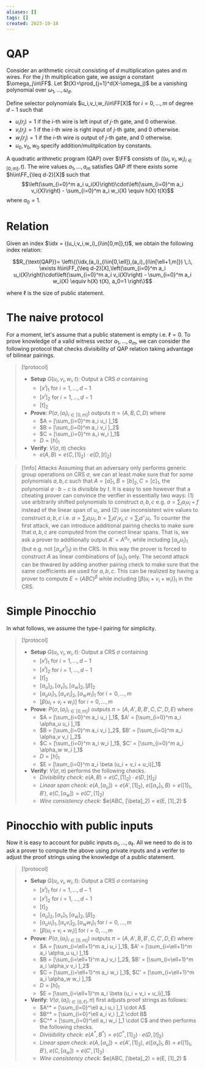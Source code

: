 ```yaml
---
aliases: []
tags: []
created: 2023-10-18
---
```

$\newcommand{\FF}{\mathbb{F}}$
$\newcommand{\idx}{\mathsf{i}}$
$\newcommand{\stm}{\mathsf{x}}$
$\newcommand{\wit}{\mathsf{w}}$

# QAP
Consider an arithmetic circuit consisting of $d$ multiplication gates and $m$ wires. 
For the $j$ th multiplication gate, we assign a constant $\omega_j\in\FF$. Let $t(X)=\prod_{j=1}^d(X-\omega_j)$ be a vanishing polynomial over $\omega_1,\ldots,\omega_d$.

Define selector polynomials $u_i,v_i,w_i\in\FF[X]$ for $i=0,\ldots,m$ of degree $d-1$ such that
  - $u_i(r_j)=1$ if the $i$-th wire is left input of $j$-th gate, and $0$ otherwise.
  - $v_i(r_j)=1$ if the $i$-th wire is right input of $j$-th gate, and $0$ otherwise.
  - $w_i(r_j)=1$ if the $i$-th wire is output of $j$-th gate, and $0$ otherwise.
  - $u_0,v_0,w_0$ specify addition/mulitplication by constants. 

A quadratic arithmetic program (QAP) over $\FF$ consists of $((u_i,v_i,w_i)_{i\in[0,m]},t)$.
The wire values $a_1,\ldots,a_m$ satisfies QAP iff there exists some $h\in\FF_{\leq d-2}[X]$ such that
$$\left(\sum_{i=0}^m a_i u_i(X)\right)\cdot\left(\sum_{i=0}^m a_i v_i(X)\right) - \sum_{i=0}^m a_i w_i(X) \equiv h(X) t(X)$$
where $a_0=1$. 

# Relation
Given an index $\idx = ((u_i,v_i,w_i)_{i\in[0,m]},t)$, we obtain the following index relation:

$$R_{\text{QAP}}= \left\{(\idx,(a_i)_{i\in[0,\ell]},(a_i)_{i\in[\ell+1,m]}) \,:\, \exists h\in\FF_{\leq d-2}[X],\left(\sum_{i=0}^m a_i u_i(X)\right)\cdot\left(\sum_{i=0}^m a_i v_i(X)\right) - \sum_{i=0}^m a_i w_i(X) \equiv h(X) t(X), a_0=1  \right\}$$

where $\ell$ is the size of public statement. 

# The naive protocol
For a moment, let's assume that a public statement is empty i.e. $\ell=0$.
To prove knowledge of a valid witness vector $a_1,\ldots,a_m$, we can consider the following protocol that checks divisibility of QAP relation taking advantage of bilinear pairings. 

> [!protocol] 
> - **Setup** $G(u_i,v_i,w_i,t)$: Output a CRS $\sigma$ containing
>   - $[x^i]_1$ for $i=1,\ldots,d-1$
>   - $[x^i]_2$ for $i=1,\ldots,d-1$
>   - $[t]_2$
> - **Prove**: $P(\sigma,(a_i)_{i\in [0,m]})$ outputs $\pi = (A,B,C,D)$ where
>   - $A = [\sum_{i=0}^m a_i u_i ]_1$
>   - $B = [\sum_{i=0}^m a_i v_i ]_2$
>   - $C = [\sum_{i=0}^m a_i w_i ]_1$
>   - $D = [h]_1$
> - **Verify**: $V(\sigma,\pi)$ checks
>   - $e(A,B) = e(C,[1]_2) \cdot e(D, [t]_2)$

> [!info] Attacks
> Assuming that an adversary only performs generic group operations on CRS $\sigma$, we can at least make sure that for *some* polynomials $a,b,c$ such that $A=[a]_1,B=[b]_2,C=[c]_1$, the polynomial $a\cdot b- c$ is divisible by $t$. It is easy to see however that a cheating prover can convince the verifier in essentially two ways: (1) use arbitrarily shifted polynomials to construct $a,b,c$ e.g. $a = \sum_i a_i u_i + f$ instead of the linear span of $u_i$, and  (2) use inconsistent wire values to construct $a,b,c$ i.e. $a = \sum_i a_i u_i, b = \sum_i a'_i v_i, c = \sum_i a''_i u_i$. 
> To counter the first attack, we can introduce additional pairing checks to make sure that $a,b,c$ are computed from the correct linear spans. That is, we ask a prover to additionally output $A'=A^{\alpha_u}$, while including $[\alpha_u u_i]_1$ (but e.g. not $[\alpha_u x^i]_1$) in the CRS. In this way the prover is forced to construct $A$ as linear combinations of $[u_i]_1$ only. 
> The second attack can be thwared by adding another pairing check to make sure that the same coefficients are used for $a,b,c$. This can be realized by having a prover to compute $E=(ABC)^\beta$ while including $[\beta(u_i+v_i+w_i)]_1$ in the CRS. 

# Simple Pinocchio
In what follows, we assume the type-I pairing for simplicity. 
> [!protocol] 
> - **Setup** $G(u_i,v_i,w_i,t)$: Output a CRS $\sigma$ containing
>   - $[x^i]_1$ for $i=1,\ldots,d-1$
>   - $[x^i]_2$ for $i=1,\ldots,d-1$
>   - $[t]_2$
>   - $[\alpha_u]_2, [\alpha_v]_1, [\alpha_w]_2, [\beta]_2$
>   - $[\alpha_u u_i]_1,[\alpha_v v_i]_2,[\alpha_w w_i]_1$ for $i=0,\ldots,m$
>   - $[\beta (u_i+v_i+w_i)]$ for $i=0,\ldots,m$
> - **Prove**: $P(\sigma,(a_i)_{i\in [0,m]})$ outputs $\pi = (A,A',B,B',C,C',D,E)$ where
>   - $A = [\sum_{i=0}^m a_i u_i ]_1$, $A' = [\sum_{i=0}^m a_i \alpha_u u_i ]_1$
>   - $B = [\sum_{i=0}^m a_i v_i ]_2$, $B' = [\sum_{i=0}^m a_i \alpha_v v_i ]_2$
>   - $C = [\sum_{i=0}^m a_i w_i ]_1$, $C' = [\sum_{i=0}^m a_i \alpha_w w_i ]_1$
>   - $D = [h]_1$
>   - $E = [\sum_{i=0}^m a_i \beta (u_i + v_i + u_i)]_1$
> - **Verify**: $V(\sigma,\pi)$ performs the following checks.
>   - *Divisibility check*: $e(A,B) = e(C,[1]_2) \cdot e(D, [t]_2)$ 
>   - *Linear span check*: $e(A,[\alpha_u]) = e(A',[1]_2)$, $e([\alpha_v]_1,B) = e([1]_1,B')$, $e(C,[\alpha_w]) = e(C',[1]_2)$
>   - *Wire consistency check*: $e(ABC, [\beta]_2) = e(E, [1]_2) $ 

# Pinocchio with public inputs
Now it is easy to account for public inputs $a_1,\ldots,a_\ell$. All we need to do is to ask a prover to compute the above using private inputs and a verifer to adjust the proof strings using the knowledge of a public statement. 

> [!protocol] 
> - **Setup** $G(u_i,v_i,w_i,t)$: Output a CRS $\sigma$ containing
>   - $[x^i]_1$ for $i=1,\ldots,d-1$
>   - $[x^i]_2$ for $i=1,\ldots,d-1$
>   - $[t]_2$
>   - $[\alpha_u]_2, [\alpha_v]_1, [\alpha_w]_2, [\beta]_2$
>   - $[\alpha_u u_i]_1,[\alpha_v v_i]_2,[\alpha_w w_i]_1$ for $i=0,\ldots,m$
>   - $[\beta (u_i+v_i+w_i)]$ for $i=0,\ldots,m$
> - **Prove**: $P(\sigma,(a_i)_{i\in [0,m]})$ outputs $\pi = (A,A',B,B',C,C',D,E)$ where
>   - $A = [\sum_{i=\ell+1}^m a_i u_i ]_1$, $A' = [\sum_{i=\ell+1}^m a_i \alpha_u u_i ]_1$
>   - $B = [\sum_{i=\ell+1}^m a_i v_i ]_2$, $B' = [\sum_{i=\ell+1}^m a_i \alpha_v v_i ]_2$
>   - $C = [\sum_{i=\ell+1}^m a_i w_i ]_1$, $C' = [\sum_{i=\ell+1}^m a_i \alpha_w w_i ]_1$
>   - $D = [h]_1$
>   - $E = [\sum_{i=\ell+1}^m a_i \beta (u_i + v_i + u_i)]_1$
> - **Verify**: $V(\sigma,(a_i)_{i\in [0,\ell]},\pi)$ first adjusts proof strings as follows:
>   - $A^* = [\sum_{i=0}^\ell a_i u_i ]_1 \cdot A$
>   - $B^* = [\sum_{i=0}^\ell a_i v_i ]_2 \cdot B$
>   - $C^* = [\sum_{i=0}^\ell a_i w_i ]_1 \cdot C$
> and then performs the following checks.
>   - *Divisibility check*: $e(A^*,B^*) = e(C^*,[1]_2) \cdot e(D, [t]_2)$ 
>   - *Linear span check*: $e(A,[\alpha_u]) = e(A',[1]_2)$, $e([\alpha_v]_1,B) = e([1]_1,B')$, $e(C,[\alpha_w]) = e(C',[1]_2)$
>   - *Wire consistency check*: $e(ABC, [\beta]_2) = e(E, [1]_2) $ 